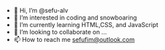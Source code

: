 - 👋 Hi, I’m @sefu-alv
- 👀 I’m interested in coding and snowboaring
- 🌱 I’m currently learning HTML,CSS, and JavaScript
- 💞️ I’m looking to collaborate on ...
- 📫 How to reach me sefufim@outlook.com

<!---
sefu-alv/sefu-alv is a ✨ special ✨ repository because its `README.md` (this file) appears on your GitHub profile.
You can click the Preview link to take a look at your changes.
--->
